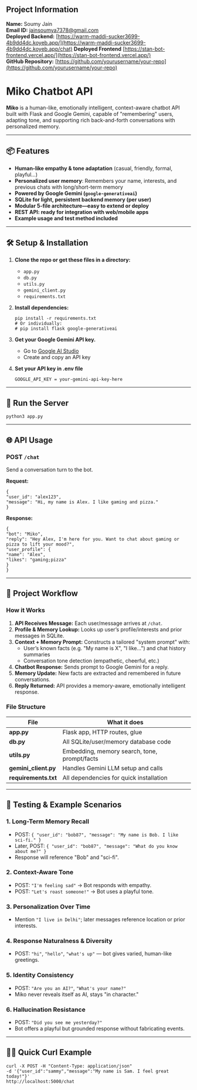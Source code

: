 ## Project Information

**Name:** Soumy Jain  
**Email ID:** jainsoumya7378@gmail.com  
**Deployed Backend:** [https://warm-maddi-sucker3699-4b9dd4dc.koyeb.app/](https://warm-maddi-sucker3699-4b9dd4dc.koyeb.app/chat)
**Deployed Frontend** [https://stan-bot-frontend.vercel.app/](https://stan-bot-frontend.vercel.app/)  
**GitHub Repository:** [https://github.com/yourusername/your-repo](https://github.com/yourusername/your-repo)


# Miko Chatbot API

**Miko** is a human-like, emotionally intelligent, context-aware chatbot API built with Flask and Google Gemini, capable of "remembering" users, adapting tone, and supporting rich back-and-forth conversations with personalized memory.

---

## 📦 Features

- **Human-like empathy & tone adaptation** (casual, friendly, formal, playful…)
- **Personalized user memory**: Remembers your name, interests, and previous chats with long/short-term memory
- **Powered by Google Gemini (`google-generativeai`)**
- **SQLite for light, persistent backend memory (per user)**
- **Modular 5-file architecture—easy to extend or deploy**
- **REST API: ready for integration with web/mobile apps**
- **Example usage and test method included**

---

## 🛠️ Setup & Installation

1. **Clone the repo or get these files in a directory:**
    - `app.py`
    - `db.py`
    - `utils.py`
    - `gemini_client.py`
    - `requirements.txt`

2. **Install dependencies:**
    ```
    pip install -r requirements.txt
    # Or individually:
    # pip install flask google-generativeai
    ```

3. **Get your Google Gemini API key.**
    - Go to [Google AI Studio](https://aistudio.google.com/app/apikey)
    - Create and copy an API key

4. **Set your API key in .env file**
    ```
    GOOGLE_API_KEY = your-gemini-api-key-here
    ```

---

## 🚀 Run the Server
    python3 app.py



---

## 🌐 API Usage

### POST `/chat`

Send a conversation turn to the bot.

**Request:**
```
{
"user_id": "alex123",
"message": "Hi, my name is Alex. I like gaming and pizza."
}
```


**Response:**
```
{
"bot": "Miko",
"reply": "Hey Alex, I'm here for you. Want to chat about gaming or pizza to lift your mood?",
"user_profile": {
"name": "Alex",
"likes": "gaming;pizza"
}
}
```


---

## 🧬 Project Workflow

### How it Works

1. **API Receives Message:** Each user/message arrives at `/chat`.
2. **Profile & Memory Lookup:** Looks up user’s profile/interests and prior messages in SQLite.
3. **Context + Memory Prompt:** Constructs a tailored "system prompt" with:
    - User’s known facts (e.g. "My name is X", "I like...") and chat history summaries
    - Conversation tone detection (empathetic, cheerful, etc.)
4. **Chatbot Response:** Sends prompt to Google Gemini for a reply.
5. **Memory Update:** New facts are extracted and remembered in future conversations.
6. **Reply Returned:** API provides a memory-aware, emotionally intelligent response.

### File Structure

| File               | What it does                                   |
|--------------------|------------------------------------------------|
| **app.py**         | Flask app, HTTP routes, glue                   |
| **db.py**          | All SQLite/user/memory database code           |
| **utils.py**       | Embedding, memory search, tone, prompt/facts   |
| **gemini_client.py** | Handles Gemini LLM setup and calls           |
| **requirements.txt** | All dependencies for quick installation      |


---

## 🧪 Testing & Example Scenarios

### 1. **Long-Term Memory Recall**
- POST: `{ "user_id": "bob87", "message": "My name is Bob. I like sci-fi." }`
- Later, POST: `{ "user_id": "bob87", "message": "What do you know about me?" }`
- Response will reference "Bob" and "sci-fi".

### 2. **Context-Aware Tone**
- POST: `"I'm feeling sad"` → Bot responds with empathy.
- POST: `"Let's roast someone!"` → Bot uses a playful tone.

### 3. **Personalization Over Time**
- Mention `"I live in Delhi"`; later messages reference location or prior interests.

### 4. **Response Naturalness & Diversity**
- POST: `"hi"`, `"hello"`, `"what's up"` — bot gives varied, human-like greetings.

### 5. **Identity Consistency**
- POST: `"Are you an AI?"`, `"What's your name?"`
- Miko never reveals itself as AI, stays "in character."

### 6. **Hallucination Resistance**
- POST: `"Did you see me yesterday?"`
- Bot offers a playful but grounded response without fabricating events.

---

## 🧑‍💻 Quick Curl Example
```
curl -X POST -H "Content-Type: application/json"
-d '{"user_id":"sammy","message":"My name is Sam. I feel great today!"}'
http://localhost:5000/chat
```